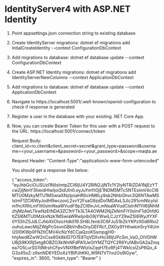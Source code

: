 # IdentityServer4 with ASP.NET Identity

1. Point appsettings.json connection string to existing database
2. Create IdentityServer migrations: dotnet ef migrations add IntialCreateIdentity --context ConfigurationDbContext
3. Add migrations to database: dotnet ef database update --context ConfigurationDbContext
4. Create ASP.NET Identity migrations: dotnet ef migrations add IdentityServerNewColumns --context ApplicationDbContext
5. Add migrations to database: dotnet ef database update --context ApplicationDbContext
6. Navigate to https://localhost:5001/.well-known/openid-configuration to check if response is generated
7. Register a user in the database with your existing .NET Core App.
8. Now, you can create Bearer Token for this user with a POST request to the URL: https://localhost:5001/connect/token
   
   Request Body:
   client_id=ro.client&client_secret=secret&grant_type=password&username=<your_username>&password=<your_password>&scope=maqta.ae
   
   Request Header:
   "Content-Type":"application/x-www-form-urlencoded"
   
   You should get a response like below:
   
   {
    "access_token": "eyJhbGciOiJSUzI1NiIsImtpZCI6IjU4Y2RlN2JjNTc1Y2IyNTRiZDA1NjEzYTcwZjljNmY3IiwidHlwIjoiSldUIn0.eyJuYmYiOjE1NDM5MTc5NTEsImV4cCI6MTU0MzkyMTU1MSwiaXNzIjoiaHR0cHM6Ly9sb2NhbGhvc3Q6NTAwMSIsImF1ZCI6WyJodHRwczovL2xvY2FsaG9zdDo1MDAxL3Jlc291cmNlcyIsIm1hcXRhLmFlIl0sImNsaWVudF9pZCI6InJvLmNsaWVudCIsInN1YiI6IjNhMzhjMzAwLTkwNzEtNDA3ZC1hYTk3LTA4OWM2NjZkNmFiYiIsImF1dGhfdGltZSI6MTU0MzkxNzk1MSwiaWRwIjoibG9jYWwiLCJzY29wZSI6WyJtYXF0YS5hZSJdLCJhbXIiOlsicHdkIl19.SH8Lfenb3C6FJu51bZkYKPzX0d6RIo2ouhuLewcMijZWgPcGsvnGBbVnBsOnyDEFRcf_DXOy9YHhwkm5ryY4UmI20l0KWp0FNZtlCMV4icNzYdCCjaQzoKSsmpgjH0-hhjAwd8ZwW2nCss6Gk8kID7O7E8TqVDXvHo36ljUPcSm_VaG_OIVDhWUBjS9KXRj5etg8OBZO3kWnNFdPA1UeOtYMZTQYC2R6YufABvGA2aZmqea7O5LurS07dMrshCFpvVNXfBefWtzIsZqqH7EoRFj4TWkIcxlZsP6Qo_4G3z45oZ-z9snND6YEDoXzYBIPJhKKI_W9N7VThxzOs9IGyw",
    "expires_in": 3600,
    "token_type": "Bearer"
}
